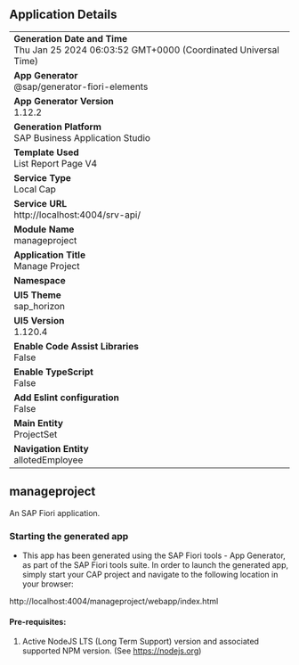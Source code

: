 ## Application Details
|               |
| ------------- |
|**Generation Date and Time**<br>Thu Jan 25 2024 06:03:52 GMT+0000 (Coordinated Universal Time)|
|**App Generator**<br>@sap/generator-fiori-elements|
|**App Generator Version**<br>1.12.2|
|**Generation Platform**<br>SAP Business Application Studio|
|**Template Used**<br>List Report Page V4|
|**Service Type**<br>Local Cap|
|**Service URL**<br>http://localhost:4004/srv-api/
|**Module Name**<br>manageproject|
|**Application Title**<br>Manage Project|
|**Namespace**<br>|
|**UI5 Theme**<br>sap_horizon|
|**UI5 Version**<br>1.120.4|
|**Enable Code Assist Libraries**<br>False|
|**Enable TypeScript**<br>False|
|**Add Eslint configuration**<br>False|
|**Main Entity**<br>ProjectSet|
|**Navigation Entity**<br>allotedEmployee|

## manageproject

An SAP Fiori application.

### Starting the generated app

-   This app has been generated using the SAP Fiori tools - App Generator, as part of the SAP Fiori tools suite.  In order to launch the generated app, simply start your CAP project and navigate to the following location in your browser:

http://localhost:4004/manageproject/webapp/index.html

#### Pre-requisites:

1. Active NodeJS LTS (Long Term Support) version and associated supported NPM version.  (See https://nodejs.org)


